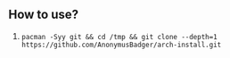 ## How to use?

1. `pacman -Syy git && cd /tmp && git clone --depth=1 https://github.com/AnonymusBadger/arch-install.git`
